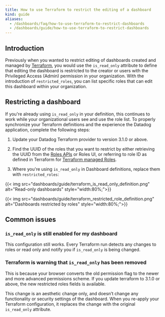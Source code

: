 ```yaml
---
title: How to use Terraform to restrict the editing of a dashboard
kind: guide
aliases:
  - /dashboards/faq/how-to-use-terraform-to-restrict-dashboards
  - /dashboards/guide/how-to-use-terraform-to-restrict-dashboards
---
```



## Introduction

Previously when you wanted to restrict editing of dashboards created and managed by [Terraform][1], you would use the `is_read_only` attribute to define that editing the dashboard is restricted to the creator or users with the Privileged Access (Admin) permission in your organization. With the introduction of `restricted_roles`, you can list specific roles that can edit this dashboard within your organization.

## Restricting a dashboard

If you're already using `is_read_only` in your definition, this continues to work while your organizational users see and use the role list. To properly synchronize your Terraform definitions and the experience the Datadog application, complete the following steps:

1. Update your Datadog Terraform provider to version 3.1.0 or above.

2. Find the UUID of the roles that you want to restrict by either retrieving the UUID from the [Roles APIs][2] or Roles UI, or referring to role ID as defined in Terraform for [Terraform managed Roles][3].

3. Where you're using `is_read_only` in Dashboard definitions, replace them with `restricted_roles`:

{{< img src="dashboards/guide/terraform_is_read_only_definition.png" alt="Read-only dashboards" style="width:80%;">}}

{{< img src="dashboards/guide/terraform_restricted_role_definition.png" alt="Dashboards restricted by roles" style="width:80%;">}}

## Common issues

### `is_read_only` is still enabled for my dashboard

This configuration still works. Every Terraform run detects any changes to roles or read only and notify you if `is_read_only` is being changed.

### Terraform is warning that `is_read_only` has been removed

This is because your browser converts the old permission flag to the newer and more advanced permissions scheme. If you update terraform to 3.1.0 or above, the new restricted roles fields is available.

This change is an aesthetic change only, and doesn’t change any functionality or security settings of the dashboard. When you re-apply your Terraform configuration, it replaces the change with the original `is_read_only` attribute.

[1]: https://registry.terraform.io/providers/DataDog/datadog/latest/docs/resources/dashboard
[2]: /api/latest/roles/#list-roles
[3]: https://registry.terraform.io/providers/DataDog/datadog/latest/docs/resources/role
